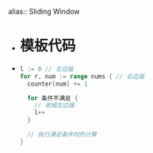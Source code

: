 alias:: Sliding Window

- # 模板代码
- ```go
  l := 0 // 左边届
  for r, num := range nums { // 右边届
    counter[num] += 1
  
    for 条件不满足 {
      // 收缩左边届
      l++
    }
  
    // 执行满足条件时的计算
  }
  ```